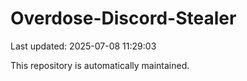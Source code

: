 # Overdose-Discord-Stealer

Last updated: 2025-07-08 11:29:03

This repository is automatically maintained.
